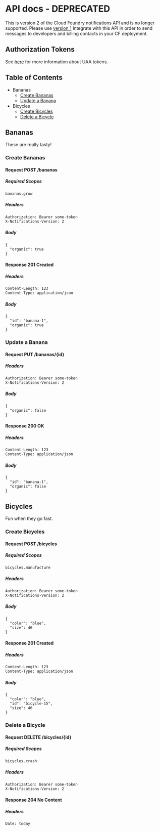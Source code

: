 <!---
This document is automatically generated.
DO NOT EDIT THIS BY HAND.
Run the acceptance suite to re-generate the documentation.
-->

# API docs - DEPRECATED
This is version 2 of the Cloud Foundry notifications API and is no longer supported. Please use [version 1](/V1_API.md)
Integrate with this API in order to send messages to developers and billing contacts in your CF deployment.

## Authorization Tokens
See [here](https://github.com/cloudfoundry/uaa/blob/master/docs/UAA-Tokens.md) for more information about UAA tokens.

## Table of Contents
* Bananas
  * [Create Bananas](#bananas-create)
  * [Update a Banana](#bananas-update)
* Bicycles
  * [Create Bicycles](#bicycles-create)
  * [Delete a Bicycle](#bicycles-delete)

## Bananas
These are really tasty!
<a name="bananas-create"></a>
### Create Bananas
#### Request **POST** /bananas
##### Required Scopes
```
bananas.grow
```
##### Headers
```
Authorization: Bearer some-token
X-Notifications-Version: 2
```
##### Body
```
{
  "organic": true
}
```
#### Response 201 Created
##### Headers
```
Content-Length: 123
Content-Type: application/json
```
##### Body
```
{
  "id": "banana-1",
  "organic": true
}
```

<a name="bananas-update"></a>
### Update a Banana
#### Request **PUT** /bananas/{id}
##### Headers
```
Authorization: Bearer some-token
X-Notifications-Version: 2
```
##### Body
```
{
  "organic": false
}
```
#### Response 200 OK
##### Headers
```
Content-Length: 123
Content-Type: application/json
```
##### Body
```
{
  "id": "banana-1",
  "organic": false
}
```


## Bicycles
Fun when they go fast.
<a name="bicycles-create"></a>
### Create Bicycles
#### Request **POST** /bicycles
##### Required Scopes
```
bicycles.manufacture
```
##### Headers
```
Authorization: Bearer some-token
X-Notifications-Version: 2
```
##### Body
```
{
  "color": "blue",
  "size": 46
}
```
#### Response 201 Created
##### Headers
```
Content-Length: 123
Content-Type: application/json
```
##### Body
```
{
  "color": "blue",
  "id": "bicycle-15",
  "size": 46
}
```

<a name="bicycles-delete"></a>
### Delete a Bicycle
#### Request **DELETE** /bicycles/{id}
##### Required Scopes
```
bicycles.crash
```
##### Headers
```
Authorization: Bearer some-token
X-Notifications-Version: 2
```
#### Response 204 No Content
##### Headers
```
Date: today
```
